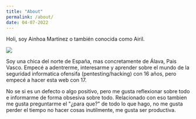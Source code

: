 ```yaml
---
title: "About"
permalink: /about/
date: 04-07-2022
---
```


Holi, soy Ainhoa Martinez o también conocida como Airil.

![](/assets/about/holi.jpg)

Soy una chica del norte de España, mas concretamente de Álava, Pais Vasco. Empecé a adentrerme, interesarme y aprender sobre el mundo de la seguridad informatica ofensifa (pentesting/hacking) con 16 años, pero empecé a hacer esta web con 17. 

No se si es un defecto o algo positivo, pero me gusta reflexionar sobre todo e informarme de forma obsesiva sobre todo. Relacionado con eso tambien me gusta preguntarme el "¿para que?" de todo lo que hago, no me gusta perder el tiempo no hacer cosas inutilmente, me gusta ser productiva.
